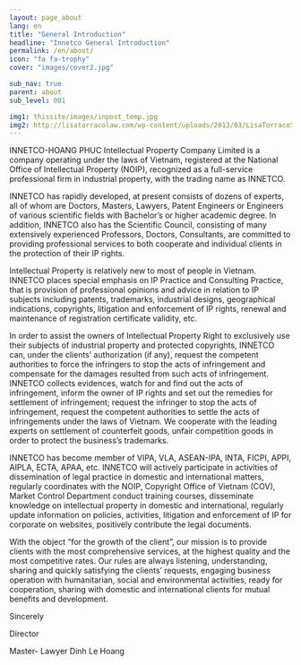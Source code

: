 ```yaml
---
layout: page_about
lang: en
title: "General Introduction"
headline: "Innetco General Introduction"
permalink: /en/about/
icon: "fa fa-trophy"
cover: "images/cover2.jpg"

sub_nav: true
parent: about
sub_level: 001

img1: thissite/images/inpost_temp.jpg
img2: http://lisatorracolaw.com/wp-content/uploads/2013/03/LisaTorracoSlider.jpg
---
```


INNETCO-HOANG PHUC Intellectual Property Company Limited is a company operating under the laws of Vietnam, registered at the National Office of Intellectual Property (NOIP), recognized as a full-service professional firm in industrial property, with the trading name as INNETCO. 

INNETCO has rapidly developed, at present consists of dozens of experts, all of whom are Doctors, Masters, Lawyers, Patent Engineers or Engineers of various scientific fields with Bachelor’s or higher academic degree. In addition, INNETCO also has the Scientific Council, consisting of many extensively experienced Professors, Doctors, Consultants, are committed to providing professional services to both cooperate and individual clients in the protection of their IP rights. 

Intellectual Property is relatively new to most of people in Vietnam. INNETCO places special emphasis on IP Practice and Consulting Practice, that is provision of professional opinions and advice in relation to IP subjects including patents, trademarks, industrial designs, geographical indications, copyrights, litigation and enforcement of IP rights, renewal and maintenance of registration certificate validity, etc. 

In order to assist the owners of Intellectual Property Right to exclusively use their subjects of industrial property and protected copyrights, INNETCO  can, under the clients’ authorization (if any), request the competent authorities to force the infringers to stop the acts of infringement and compensate for the damages resulted from such acts of infringement. INNETCO collects evidences, watch for and find out the acts of infringement, inform the owner of IP rights and set out the remedies for settlement of infringement; request the infringer to stop the acts of infringement, request the competent authorities to settle the acts of infringements under the laws of Vietnam. We cooperate with the leading experts on settlement of counterfeit goods, unfair competition goods in order to protect the business’s trademarks.  

INNETCO has become member of VIPA, VLA, ASEAN-IPA, INTA, FICPI, APPI, AIPLA, ECTA, APAA, etc. INNETCO will actively participate in activities of dissemination of legal practice in domestic and international matters, regularly coordinates with the NOIP, Copyright Office of Vietnam (COV), Market Control Department conduct training courses, disseminate knowledge on intellectual property in domestic and international, regularly update information on policies, activities, litigation and enforcement of IP for corporate on websites, positively contribute the legal documents.   

With the object “for the growth of the client”, our mission is to provide clients with the most comprehensive services, at the highest quality and the most competitive rates. Our rules are always listening, understanding, sharing and quickly satisfying the clients’ requests, engaging business operation with humanitarian, social and environmental activities, ready for cooperation, sharing with domestic and international clients for mutual benefits and development.  

Sincerely

Director

Master- Lawyer Dinh Le Hoang

